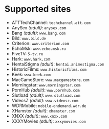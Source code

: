 Supported sites
===============

 * ATTTechChannel: `techchannel.att.com`
 * AnySex _(adult)_: `anysex.com`
 * Bang _(adult)_: `www.bang.com`
 * Bild: `www.bild.de`
 * Criterion: `www.criterion.com`
 * EchoMsk: `www.echo.msk.ru`
 * FiveTV: `5-tv.ru`
 * Hark: `www.hark.com`
 * HentaiStigma _(adult)_: `hentai.animestigma.com`
 * HistoricFilms: `www.historicfilms.com`
 * Keek: `www.keek.com`
 * MacGameStore: `www.macgamestore.com`
 * Morningstar: `www.morningstar.com`
 * PornHub _(adult)_: `www.pornhub.com`
 * Slutload _(adult)_: `www.slutload.com`
 * VideosZ _(adult)_: `www.videosz.com`
 * WDRMobile: `mobile-ondemand.wdr.de`
 * XHamster _(adult)_: `xhamster.com`
 * XNXX _(adult)_: `www.xnxx.com`
 * XXXYMovies _(adult)_: `xxxymovies.com`